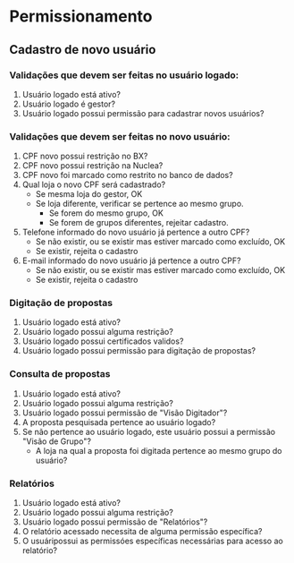 # Permissionamento

## Cadastro de novo usuário

### Validações que devem ser feitas no usuário logado:
  1. Usuário logado está ativo?
  2. Usuário logado é gestor?
  3. Usuário logado possui permissão para cadastrar novos usuários?

### Validações que devem ser feitas no novo usuário:
  1. CPF novo possui restrição no BX?
  2. CPF novo possui restrição na Nuclea?
  3. CPF novo foi marcado como restrito no banco de dados?
  4. Qual loja o novo CPF será cadastrado?
     - Se mesma loja do gestor, OK
     - Se loja diferente, verificar se pertence ao mesmo grupo.
       - Se forem do mesmo grupo, OK
       - Se forem de grupos diferentes, rejeitar cadastro.
  5. Telefone informado do novo usuário já pertence a outro CPF?
     - Se não existir, ou se existir mas estiver marcado como excluído, OK
     - Se existir, rejeita o cadastro
  6. E-mail informado do novo usuário já pertence a outro CPF?
     - Se não existir, ou se existir mas estiver marcado como excluído, OK
     - Se existir, rejeita o cadastro
    
### Digitação de propostas
  1. Usuário logado está ativo?
  2. Usuário logado possui alguma restrição?
  3. Usuário logado possui certificados validos?
  4. Usuário logado possui permissão para digitação de propostas?

### Consulta de propostas
  1. Usuário logado está ativo?
  2. Usuário logado possui alguma restrição?
  3. Usuário logado possui permissão de "Visão Digitador"?
  4. A proposta pesquisada pertence ao usuário logado?
  6. Se não pertence ao usuário logado, este usuário possui a permissão "Visão de Grupo"?
     - A loja na qual a proposta foi digitada pertence ao mesmo grupo do usuário?
    
### Relatórios
  1. Usuário logado está ativo?
  2. Usuário logado possui alguma restrição?
  3. Usuário logado possui permissão de "Relatórios"?
  4. O relatório acessado necessita de alguma permissão específica?
  5. O usuáripossui as permissóes específicas necessárias para acesso ao relatório?
